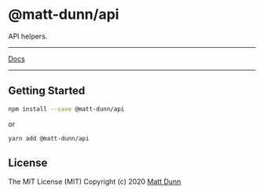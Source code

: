 # @matt-dunn/api

API helpers.

---

[Docs](https://matt-dunn.github.io/packages/packages/api/docs/)

---

## Getting Started

```sh
npm install --save @matt-dunn/api
```

or

```sh
yarn add @matt-dunn/api
```

## License

The MIT License (MIT) Copyright (c) 2020 [Matt Dunn](https://matt-dunn.github.io/)
